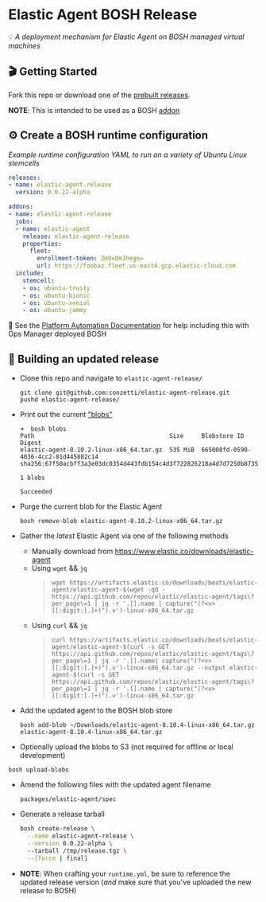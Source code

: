 Elastic Agent BOSH Release
===========================
💡 _A deployment mechanism for Elastic Agent on BOSH managed virtual machines_

## 🎬 Getting Started

Fork this repo or download one of the [prebuilt releases](https://github.com/conzetti/elastic-agent-release/releases).

**NOTE**: This is intended to be used as a BOSH [addon](https://bosh.io/docs/runtime-config/#update)

## ⚙️ Create a BOSH runtime configuration
_Example runtime configuration YAML to run on a variety of Ubuntu Linux stemcells_

```yml
releases:
- name: elastic-agent-release
  version: 0.0.22-alpha

addons:
- name: elastic-agent-release
  jobs:
  - name: elastic-agent
    release: elastic-agent-release
    properties:
      fleet:
        enrollment-token: Zm9vOmJhego=
        url: https://foobaz.fleet.us-east4.gcp.elastic-cloud.com
  include:
    stemcell:
    - os: ubuntu-trusty
    - os: ubuntu-bionic
    - os: ubuntu-xenial
    - os: ubuntu-jammy
```

📣 See the [Platform Automation Documentation](https://docs.pivotal.io/platform-automation/v5.0/tasks.html#update-runtime-config) for help including this with Ops Manager deployed BOSH

## 🔨 Building an updated release
* Clone this repo and navigate to `elastic-agent-release/`
  ```console
  git clone git@github.com:conzetti/elastic-agent-release.git
  pushd elastic-agent-release/
  ```

* Print out the current ["blobs" ](https://bosh.io/docs/release-blobs/)
  ```console
  ➜  bosh blobs
  Path                                      Size     Blobstore ID                          Digest
  elastic-agent-8.10.2-linux-x86_64.tar.gz  535 MiB  665008fd-0590-4036-4cc2-81d445882c14  sha256:67f50acbff3a3e03dc0354d443fdb154c4d3f722826218a4d7d7250b8735361c

  1 blobs

  Succeeded
  ```

* Purge the current blob for the Elastic Agent
  ```console
  bosh remove-blob elastic-agent-8.10.2-linux-x86_64.tar.gz
  ```

* Gather the _latest_ Elastic Agent via one of the following methods 
  * Manually download from https://www.elastic.co/downloads/elastic-agent
  * Using `wget` && `jq`
    > ```wget https://artifacts.elastic.co/downloads/beats/elastic-agent/elastic-agent-$(wget -qO - https://api.github.com/repos/elastic/elastic-agent/tags\?per_page\=1 | jq -r '.[].name | capture("(?<v>[[:digit:].]+)").v')-linux-x86_64.tar.gz```
  * Using `curl` && `jq`
    > ```curl https://artifacts.elastic.co/downloads/beats/elastic-agent/elastic-agent-$(curl -s GET https://api.github.com/repos/elastic/elastic-agent/tags\?per_page\=1 | jq -r '.[].name| capture("(?<v>[[:digit:].]+)").v')-linux-x86_64.tar.gz --output elastic-agent-$(curl -s GET https://api.github.com/repos/elastic/elastic-agent/tags\?per_page\=1 | jq -r '.[].name | capture("(?<v>[[:digit:].]+)").v')-linux-x86_64.tar.gz```

* Add the updated agent to the BOSH blob store
  ```console
  bosh add-blob ~/Downloads/elastic-agent-8.10.4-linux-x86_64.tar.gz elastic-agent-8.10.4-linux-x86_64.tar.gz
  ```

* Optionally upload the blobs to S3 (not required for offline or local development)
```console
bosh upload-blobs
```

* Amend the following files with the updated agent filename
  ```
  packages/elastic-agent/spec
  ```

* Generate a release tarball
  ```bash
  bosh create-release \
    --name elastic-agent-release \
    --version 0.0.22-alpha \ 
    --tarball /tmp/release.tgz \
    --[force | final]
  ```
  
* **NOTE**: When crafting your `runtime.yml`, be sure to reference the updated release version (_and_ make sure that you've uploaded the new release to BOSH)